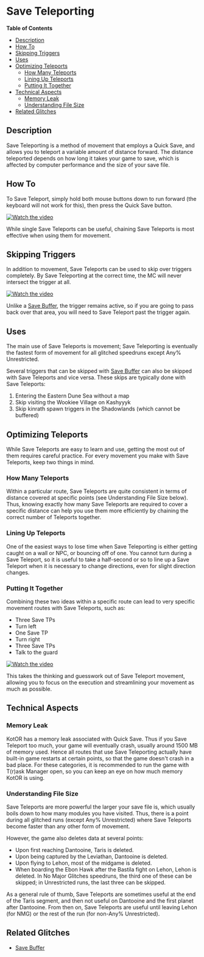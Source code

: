 # Save Teleporting

**Table of Contents**
- [Description](#description)
- [How To](#how-to)
- [Skipping Triggers](#skipping-triggers)
- [Uses](#uses)
- [Optimizing Teleports](#optimizing-teleports)
  - [How Many Teleports](#how-many-teleports)
  - [Lining Up Teleports](#lining-up-teleports)
  - [Putting It Together](#putting-it-together)
- [Technical Aspects](#technical-aspects)
  - [Memory Leak](#memory-leak)
  - [Understanding File Size](#understanding-file-size) 
- [Related Glitches](#related-glitches)

## Description

Save Teleporting is a method of movement that employs a Quick Save, and allows you to teleport a variable amount of distance forward.  The distance teleported depends on how long it takes your game to save, which is affected by computer performance and the size of your save file.

## How To

To Save Teleport, simply hold both mouse buttons down to run forward (the keyboard will not work for this), then press the Quick Save button.

[![Watch the video](https://img.youtube.com/vi/OKibv5D4l4k/maxresdefault.jpg)](https://youtu.be/OKibv5D4l4k)

While single Save Teleports can be useful, chaining Save Teleports is most effective when using them for movement.

## Skipping Triggers

In addition to movement, Save Teleports can be used to skip over triggers completely.  By Save Teleporting at the correct time, the MC will never intersect the trigger at all.  

[![Watch the video](https://img.youtube.com/vi/VzvMcFP9AS8/maxresdefault.jpg)](https://youtu.be/VzvMcFP9AS8)

Unlike a [Save Buffer](<Save Buffering>), the trigger remains active, so if you are going to pass back over that area, you will need to Save Teleport past the trigger again.  

## Uses

The main use of Save Teleports is movement; Save Teleporting is eventually the fastest form of movement for all glitched speedruns except Any% Unrestricted.

Several triggers that can be skipped with [Save Buffer](<Save Buffering>) can also be skipped with Save Teleports and vice versa.  These skips are typically done with Save Teleports:
1. Entering the Eastern Dune Sea without a map
2. Skip visiting the Wookiee Village on Kashyyyk
3. Skip kinrath spawn triggers in the Shadowlands (which cannot be buffered)

## Optimizing Teleports

While Save Teleports are easy to learn and use, getting the most out of them requires careful practice.  For every movement you make with Save Teleports, keep two things in mind.  

### How Many Teleports
Within a particular route, Save Teleports are quite consistent in terms of distance covered at specific points (see Understanding File Size below).  Thus, knowing exactly how many Save Teleports are required to cover a specific distance can help you use them more efficiently by chaining the correct number of Teleports together.

### Lining Up Teleports
One of the easiest ways to lose time when Save Teleporting is either getting caught on a wall or NPC, or bouncing off of one.  You cannot turn during a Save Teleport, so it is useful to take a half-second or so to line up a Save Teleport when it is necessary to change directions, even for slight direction changes.

### Putting It Together
Combining these two ideas within a specific route can lead to very specific movement routes with Save Teleports, such as:
* Three Save TPs
* Turn left
* One Save TP
* Turn right
* Three Save TPs
* Talk to the guard

[![Watch the video](https://img.youtube.com/vi/F3aFcTBDQrM/maxresdefault.jpg)](https://youtu.be/F3aFcTBDQrM)

This takes the thinking and guesswork out of Save Teleport movement, allowing you to focus on the execution and streamlining your movement as much as possible.

## Technical Aspects

### Memory Leak

KotOR has a memory leak associated with Quick Save.  Thus if you Save Teleport too much, your game will eventually crash, usually around 1500 MB of memory used.  Hence all routes that use Save Teleporting actually have built-in game restarts at certain points, so that the game doesn't crash in a bad place. For these categories, it is recommended to run the game with T(r)ask Manager open, so you can keep an eye on how much memory KotOR is using.

### Understanding File Size

Save Teleports are more powerful the larger your save file is, which usually boils down to how many modules you have visited.  Thus, there is a point during all glitched runs (except Any% Unrestricted) where Save Teleports become faster than any other form of movement.

However, the game also deletes data at several points:
* Upon first reaching Dantooine, Taris is deleted.
* Upon being captured by the Leviathan, Dantooine is deleted.
* Upon flying to Lehon, most of the midgame is deleted.
* When boarding the Ebon Hawk after the Bastila fight on Lehon, Lehon is deleted.
In No Major Glitches speedruns, the third one of these can be skipped; in Unrestricted runs, the last three can be skipped.

As a general rule of thumb, Save Teleports are sometimes useful at the end of the Taris segment, and then not useful on Dantooine and the first planet after Dantooine.  From then on, Save Teleports are useful until leaving Lehon (for NMG) or the rest of the run (for non-Any% Unrestricted).

## Related Glitches

* [Save Buffer](<Save Buffering>)
